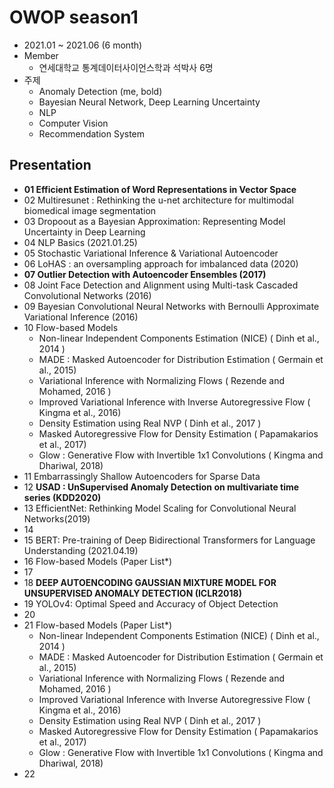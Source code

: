 # OWOP season1
- 2021.01 ~ 2021.06 (6 month)
- Member
  - 연세대학교 통계데이터사이언스학과 석박사 6명
- 주제
  - Anomaly Detection (me, bold)
  - Bayesian Neural Network, Deep Learning Uncertainty
  - NLP
  - Computer Vision
  - Recommendation System

## Presentation
- **01 Efficient Estimation of Word Representations in Vector Space**
- 02 Multiresunet : Rethinking the u-net architecture for multimodal biomedical image segmentation
- 03 Dropoout as a Bayesian Approximation: Representing Model Uncertainty in Deep Learning
- 04 NLP Basics (2021.01.25)
- 05 Stochastic Variational Inference & Variational Autoencoder 
- 06 LoHAS : an oversampling approach for imbalanced data (2020) 
- **07 Outlier Detection with Autoencoder Ensembles (2017)**
- 08 Joint Face Detection and Alignment using Multi-task Cascaded Convolutional Networks (2016)
- 09 Bayesian Convolutional Neural Networks with Bernoulli Approximate Variational Inference (2016)
- 10 Flow-based Models
  - Non-linear Independent Components Estimation (NICE) ( Dinh et al., 2014 )
  - MADE : Masked Autoencoder for Distribution Estimation ( Germain et al., 2015)
  - Variational Inference with Normalizing Flows ( Rezende and Mohamed, 2016 )
  - Improved Variational Inference with Inverse Autoregressive Flow ( Kingma et al., 2016)
  - Density Estimation using Real NVP ( Dinh et al., 2017 )
  - Masked Autoregressive Flow for Density Estimation ( Papamakarios et al., 2017)
  - Glow : Generative Flow with Invertible 1x1 Convolutions ( Kingma and Dhariwal, 2018)
- 11 Embarrassingly Shallow Autoencoders for Sparse Data 
- 12 **USAD : UnSupervised Anomaly Detection on multivariate time series (KDD2020)**
- 13 EfficientNet: Rethinking Model Scaling for Convolutional Neural Networks(2019)
- 14 
- 15 BERT: Pre-training of Deep Bidirectional Transformers for Language Understanding (2021.04.19)
- 16 Flow-based Models (Paper List*)
- 17 
- 18 **DEEP AUTOENCODING GAUSSIAN MIXTURE MODEL FOR UNSUPERVISED ANOMALY DETECTION (ICLR2018)**
- 19 YOLOv4: Optimal Speed and Accuracy of Object Detection 
- 20
- 21 Flow-based Models (Paper List*)
  - Non-linear Independent Components Estimation (NICE) ( Dinh et al., 2014 )
  - MADE : Masked Autoencoder for Distribution Estimation ( Germain et al., 2015)
  - Variational Inference with Normalizing Flows ( Rezende and Mohamed, 2016 )
  - Improved Variational Inference with Inverse Autoregressive Flow ( Kingma et al., 2016)
  - Density Estimation using Real NVP ( Dinh et al., 2017 )
  - Masked Autoregressive Flow for Density Estimation ( Papamakarios et al., 2017)
  - Glow : Generative Flow with Invertible 1x1 Convolutions ( Kingma and Dhariwal, 2018) 
- 22